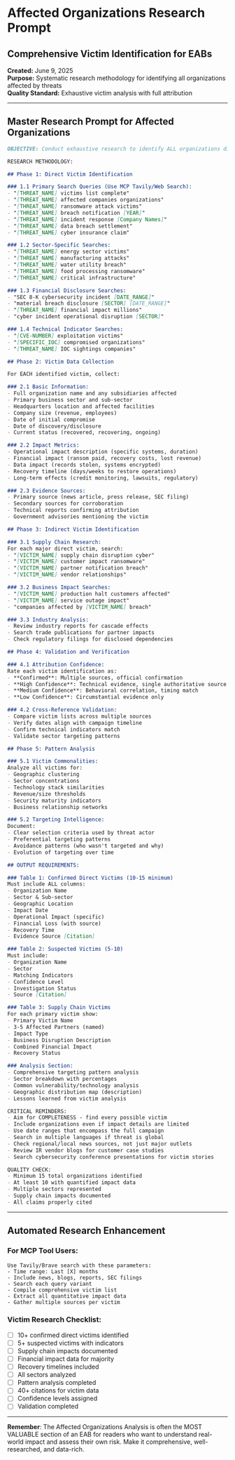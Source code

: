# Affected Organizations Research Prompt
## Comprehensive Victim Identification for EABs

**Created:** June 9, 2025  
**Purpose:** Systematic research methodology for identifying all organizations affected by threats  
**Quality Standard:** Exhaustive victim analysis with full attribution  

---

## Master Research Prompt for Affected Organizations

```markdown
OBJECTIVE: Conduct exhaustive research to identify ALL organizations directly and indirectly affected by [THREAT_NAME]. This research is CRITICAL for understanding the true scope and impact of the threat.

RESEARCH METHODOLOGY:

## Phase 1: Direct Victim Identification

### 1.1 Primary Search Queries (Use MCP Tavily/Web Search):
- "[THREAT_NAME] victims list complete"
- "[THREAT_NAME] affected companies organizations"  
- "[THREAT_NAME] ransomware attack victims"
- "[THREAT_NAME] breach notification [YEAR]"
- "[THREAT_NAME] incident response [Company Names]"
- "[THREAT_NAME] data breach settlement"
- "[THREAT_NAME] cyber insurance claim"

### 1.2 Sector-Specific Searches:
- "[THREAT_NAME] energy sector victims"
- "[THREAT_NAME] manufacturing attacks"
- "[THREAT_NAME] water utility breach"
- "[THREAT_NAME] food processing ransomware"
- "[THREAT_NAME] critical infrastructure"

### 1.3 Financial Disclosure Searches:
- "SEC 8-K cybersecurity incident [DATE_RANGE]"
- "material breach disclosure [SECTOR] [DATE_RANGE]"
- "[THREAT_NAME] financial impact millions"
- "cyber incident operational disruption [SECTOR]"

### 1.4 Technical Indicator Searches:
- "[CVE-NUMBER] exploitation victims"
- "[SPECIFIC_IOC] compromised organizations"
- "[THREAT_NAME] IOC sightings companies"

## Phase 2: Victim Data Collection

For EACH identified victim, collect:

### 2.1 Basic Information:
- Full organization name and any subsidiaries affected
- Primary business sector and sub-sector
- Headquarters location and affected facilities
- Company size (revenue, employees)
- Date of initial compromise
- Date of discovery/disclosure
- Current status (recovered, recovering, ongoing)

### 2.2 Impact Metrics:
- Operational impact description (specific systems, duration)
- Financial impact (ransom paid, recovery costs, lost revenue)
- Data impact (records stolen, systems encrypted)
- Recovery timeline (days/weeks to restore operations)
- Long-term effects (credit monitoring, lawsuits, regulatory)

### 2.3 Evidence Sources:
- Primary source (news article, press release, SEC filing)
- Secondary sources for corroboration
- Technical reports confirming attribution
- Government advisories mentioning the victim

## Phase 3: Indirect Victim Identification

### 3.1 Supply Chain Research:
For each major direct victim, search:
- "[VICTIM_NAME] supply chain disruption cyber"
- "[VICTIM_NAME] customer impact ransomware"
- "[VICTIM_NAME] partner notification breach"
- "[VICTIM_NAME] vendor relationships"

### 3.2 Business Impact Searches:
- "[VICTIM_NAME] production halt customers affected"
- "[VICTIM_NAME] service outage impact"
- "companies affected by [VICTIM_NAME] breach"

### 3.3 Industry Analysis:
- Review industry reports for cascade effects
- Search trade publications for partner impacts
- Check regulatory filings for disclosed dependencies

## Phase 4: Validation and Verification

### 4.1 Attribution Confidence:
Rate each victim identification as:
- **Confirmed**: Multiple sources, official confirmation
- **High Confidence**: Technical evidence, single authoritative source
- **Medium Confidence**: Behavioral correlation, timing match
- **Low Confidence**: Circumstantial evidence only

### 4.2 Cross-Reference Validation:
- Compare victim lists across multiple sources
- Verify dates align with campaign timeline
- Confirm technical indicators match
- Validate sector targeting patterns

## Phase 5: Pattern Analysis

### 5.1 Victim Commonalities:
Analyze all victims for:
- Geographic clustering
- Sector concentrations  
- Technology stack similarities
- Revenue/size thresholds
- Security maturity indicators
- Business relationship networks

### 5.2 Targeting Intelligence:
Document:
- Clear selection criteria used by threat actor
- Preferential targeting patterns
- Avoidance patterns (who wasn't targeted and why)
- Evolution of targeting over time

## OUTPUT REQUIREMENTS:

### Table 1: Confirmed Direct Victims (10-15 minimum)
Must include ALL columns:
- Organization Name
- Sector & Sub-sector  
- Geographic Location
- Impact Date
- Operational Impact (specific)
- Financial Loss (with source)
- Recovery Time  
- Evidence Source [Citation]

### Table 2: Suspected Victims (5-10)
Must include:
- Organization Name
- Sector
- Matching Indicators
- Confidence Level
- Investigation Status
- Source [Citation]

### Table 3: Supply Chain Victims
For each primary victim show:
- Primary Victim Name
- 3-5 Affected Partners (named)
- Impact Type
- Business Disruption Description
- Combined Financial Impact
- Recovery Status

### Analysis Section:
- Comprehensive targeting pattern analysis
- Sector breakdown with percentages
- Common vulnerability/technology analysis
- Geographic distribution map (description)
- Lessons learned from victim analysis

CRITICAL REMINDERS:
- Aim for COMPLETENESS - find every possible victim
- Include organizations even if impact details are limited
- Use date ranges that encompass the full campaign
- Search in multiple languages if threat is global
- Check regional/local news sources, not just major outlets
- Review IR vendor blogs for customer case studies
- Search cybersecurity conference presentations for victim stories

QUALITY CHECK:
- Minimum 15 total organizations identified
- At least 10 with quantified impact data
- Multiple sectors represented
- Supply chain impacts documented
- All claims properly cited
```

---

## Automated Research Enhancement

### For MCP Tool Users:
```
Use Tavily/Brave search with these parameters:
- Time range: Last [X] months
- Include news, blogs, reports, SEC filings
- Search each query variant
- Compile comprehensive victim list
- Extract all quantitative impact data
- Gather multiple sources per victim
```

### Victim Research Checklist:
- [ ] 10+ confirmed direct victims identified
- [ ] 5+ suspected victims with indicators
- [ ] Supply chain impacts documented
- [ ] Financial impact data for majority
- [ ] Recovery timelines included
- [ ] All sectors analyzed
- [ ] Pattern analysis completed
- [ ] 40+ citations for victim data
- [ ] Confidence levels assigned
- [ ] Validation completed

---

**Remember**: The Affected Organizations Analysis is often the MOST VALUABLE section of an EAB for readers who want to understand real-world impact and assess their own risk. Make it comprehensive, well-researched, and data-rich.